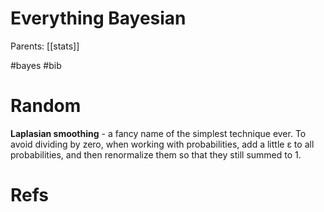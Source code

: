 # Everything Bayesian

Parents: [[stats]]

#bayes #bib


# Random

**Laplasian smoothing** - a fancy name of the simplest technique ever. To avoid dividing by zero, when working with probabilities, add a little ε to all probabilities, and then renormalize them so that they still summed to 1.

# Refs